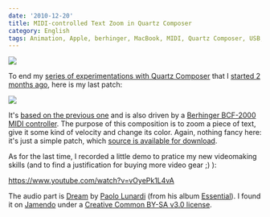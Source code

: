 ```yaml
---
date: '2010-12-20'
title: MIDI-controlled Text Zoom in Quartz Composer
category: English
tags: Animation, Apple, berhinger, MacBook, MIDI, Quartz Composer, USB, Visual
---
```


![]({attach}midi-controller-preview.jpg)

To end my [series of experimentations with Quartz
Composer]({tag}quartz-composer) that I [started 2 months
ago]({filename}/2010/export-quartz-composer-video.md), here is
my last patch:

![]({attach}patch-of-midi-controlled-text-zoom-in-quartz-composer.png)

It's [based on the previous
one]({filename}/2010/quartz-composer-behringer-bcf-2000-midi-controller-tests.md)
and is also driven by a [Berhinger BCF-2000 MIDI
controller](https://amzn.com/B000CZ0RJ2/?tag=kevideld-20). The purpose of this
composition is to zoom a piece of text, give it some kind of velocity and
change its color. Again, nothing fancy here: it's just a simple patch, which
[source is available for
download]({attach}text-zoom-in-out.qtz).

As for the last time, I recorded a little demo to pratice my new videomaking
skills (and to find a justification for buying more video gear ;) ):

https://www.youtube.com/watch?v=vOyePk1L4vA

The audio part is [Dream](https://jamendo.com/track/556564) by [Paolo
Lunardi](https://jamendo.com/artist/Paolo_Lunardi) (from his album
[Essential](https://jamendo.com/album/64689)). I found it on
[Jamendo](https://jamendo.com) under a [Creative Common BY-SA v3.0
license](https://creativecommons.org/licenses/by-sa/3.0/).
